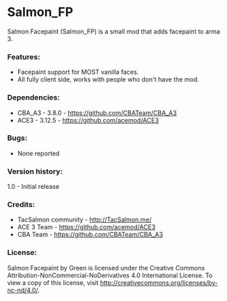 # Salmon_FP
Salmon Facepaint (Salmon_FP) is a small mod that adds facepaint to arma 3. 

### Features:
* Facepaint support for MOST vanilla faces.
* All fully client side, works with people who don't have the mod. 

### Dependencies:
* CBA_A3 - 3.8.0 - https://github.com/CBATeam/CBA_A3
* ACE3 - 3.12.5 - https://github.com/acemod/ACE3

### Bugs:
* None reported

### Version history:
1.0 - Initial release

### Credits:
* TacSalmon community - http://TacSalmon.me/
* ACE 3 Team - https://github.com/acemod/ACE3
* CBA Team - https://github.com/CBATeam/CBA_A3

### License:
Salmon Facepaint by Green is licensed under the Creative Commons Attribution-NonCommercial-NoDerivatives 4.0 International License. To view a copy of this license, visit http://creativecommons.org/licenses/by-nc-nd/4.0/.
